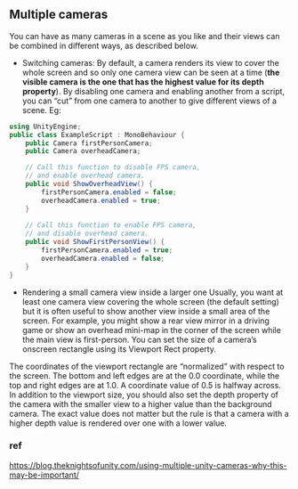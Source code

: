 ## Multiple cameras
You can have as many cameras in a scene as you like and their views can be combined in different ways, as described below.

- Switching cameras:
  By default, a camera renders its view to cover the whole screen and so only one camera view can be seen at a time (**the visible camera is the one that has the highest value for its depth property**). By disabling one camera and enabling another from a script, you can “cut” from one camera to another to give different views of a scene. Eg:
```cs
using UnityEngine;
public class ExampleScript : MonoBehaviour {
    public Camera firstPersonCamera;
    public Camera overheadCamera;

    // Call this function to disable FPS camera,
    // and enable overhead camera.
    public void ShowOverheadView() {
        firstPersonCamera.enabled = false;
        overheadCamera.enabled = true;
    }
    
    // Call this function to enable FPS camera,
    // and disable overhead camera.
    public void ShowFirstPersonView() {
        firstPersonCamera.enabled = true;
        overheadCamera.enabled = false;
    }
}
  ```
- Rendering a small camera view inside a larger one
  Usually, you want at least one camera view covering the whole screen (the default setting) but it is often useful to show another view inside a small area of the screen. For example, you might show a rear view mirror in a driving game or show an overhead mini-map in the corner of the screen while the main view is first-person. You can set the size of a camera’s onscreen rectangle using its Viewport Rect property.

The coordinates of the viewport
 rectangle are “normalized” with respect to the screen. The bottom and left edges are at the 0.0 coordinate, while the top and right edges are at 1.0. A coordinate value of 0.5 is halfway across. In addition to the viewport size, you should also set the depth property of the camera with the smaller view to a higher value than the background camera. The exact value does not matter but the rule is that a camera with a higher depth value is rendered over one with a lower value.



### ref
https://blog.theknightsofunity.com/using-multiple-unity-cameras-why-this-may-be-important/
